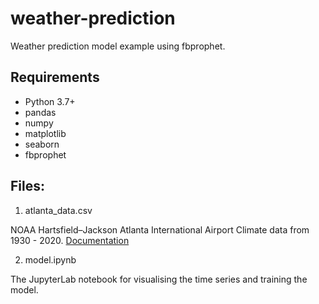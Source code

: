 # weather-prediction
Weather prediction model example using fbprophet.

## Requirements
- Python 3.7+
- pandas
- numpy
- matplotlib
- seaborn
- fbprophet

## Files:
1. atlanta_data.csv

NOAA Hartsfield–Jackson Atlanta International Airport Climate data from 1930 - 2020. [Documentation](https://www1.ncdc.noaa.gov/pub/data/cdo/documentation/GHCND_documentation.pdf)

2. model.ipynb

The JupyterLab notebook for visualising the time series and training the model.
